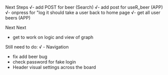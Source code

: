 

Next Steps
√- add POST for beer (Search) 
√- add post for useR_beer (APP) 
√- onpress for "log it should take a user back to home page
√- get all user beers (APP)

Next Next
- get to work on logic and view of graph

Still need to do:
√ - Navigation 
- fix add beer bug 
- check password for fake login
- Header visual settings across the board